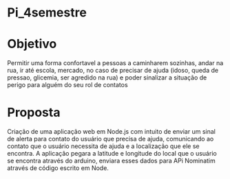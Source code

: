 # Pi_4semestre
# Objetivo
Permitir  uma forma confortavel a pessoas a  caminharem sozinhas, andar na rua, ir até escola, mercado, no caso de precisar de ajuda (idoso, queda de pressao, glicemia, ser agredido na rua) e poder sinalizar a situação de perigo para alguém do seu rol de contatos
# Proposta
Criação de uma aplicação web em Node.js com intuito de enviar um sinal de alerta para contato do usuário que precisa de ajuda, comunicando ao contato que o usuário necessita de ajuda e a localização que ele se encontra.
A aplicação pegara a latitude e longitude  do local que o usuário se encontra através do arduino, enviara esses dados para APi Nominatim através de código escrito em Node.

